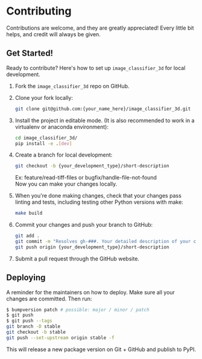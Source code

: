 # Contributing

Contributions are welcome, and they are greatly appreciated! Every little bit
helps, and credit will always be given.

## Get Started!
Ready to contribute? Here's how to set up `image_classifier_3d` for local development.

1. Fork the `image_classifier_3d` repo on GitHub.

2. Clone your fork locally:

    ```bash
    git clone git@github.com:{your_name_here}/image_classifier_3d.git
    ```

3. Install the project in editable mode. (It is also recommended to work in a virtualenv or anaconda environment):

    ```bash
    cd image_classifier_3d/
    pip install -e .[dev]
    ```

4. Create a branch for local development:

    ```bash
    git checkout -b {your_development_type}/short-description
    ```

    Ex: feature/read-tiff-files or bugfix/handle-file-not-found<br>
    Now you can make your changes locally.

5. When you're done making changes, check that your changes pass linting and
   tests, including testing other Python versions with make:

    ```bash
    make build
    ```

6. Commit your changes and push your branch to GitHub:

    ```bash
    git add .
    git commit -m "Resolves gh-###. Your detailed description of your changes."
    git push origin {your_development_type}/short-description
    ```

7. Submit a pull request through the GitHub website.

## Deploying

A reminder for the maintainers on how to deploy.
Make sure all your changes are committed.
Then run:

```bash
$ bumpversion patch # possible: major / minor / patch
$ git push
$ git push --tags
git branch -D stable
git checkout -b stable
git push --set-upstream origin stable -f
```

This will release a new package version on Git + GitHub and publish to PyPI.
